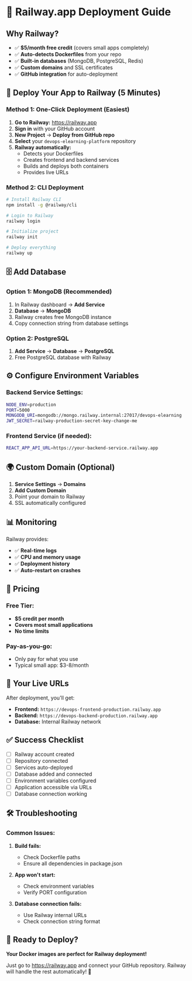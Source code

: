 # 🚂 Railway.app Deployment Guide

## Why Railway?
- ✅ **$5/month free credit** (covers small apps completely)
- ✅ **Auto-detects Dockerfiles** from your repo
- ✅ **Built-in databases** (MongoDB, PostgreSQL, Redis)
- ✅ **Custom domains** and SSL certificates
- ✅ **GitHub integration** for auto-deployment

## 🚀 Deploy Your App to Railway (5 Minutes)

### Method 1: One-Click Deployment (Easiest)

1. **Go to Railway:** https://railway.app
2. **Sign in** with your GitHub account
3. **New Project** → **Deploy from GitHub repo**
4. **Select** your `devops-elearning-platform` repository
5. **Railway automatically:**
   - Detects your Dockerfiles
   - Creates frontend and backend services
   - Builds and deploys both containers
   - Provides live URLs

### Method 2: CLI Deployment

```bash
# Install Railway CLI
npm install -g @railway/cli

# Login to Railway
railway login

# Initialize project
railway init

# Deploy everything
railway up
```

## 🗄️ Add Database

### Option 1: MongoDB (Recommended)
1. In Railway dashboard → **Add Service**
2. **Database** → **MongoDB**
3. Railway creates free MongoDB instance
4. Copy connection string from database settings

### Option 2: PostgreSQL
1. **Add Service** → **Database** → **PostgreSQL**
2. Free PostgreSQL database with Railway

## ⚙️ Configure Environment Variables

### Backend Service Settings:
```bash
NODE_ENV=production
PORT=5000
MONGODB_URI=mongodb://mongo.railway.internal:27017/devops-elearning
JWT_SECRET=railway-production-secret-key-change-me
```

### Frontend Service (if needed):
```bash
REACT_APP_API_URL=https://your-backend-service.railway.app
```

## 🌍 Custom Domain (Optional)

1. **Service Settings** → **Domains**
2. **Add Custom Domain**
3. Point your domain to Railway
4. SSL automatically configured

## 📊 Monitoring

Railway provides:
- ✅ **Real-time logs**
- ✅ **CPU and memory usage**
- ✅ **Deployment history**
- ✅ **Auto-restart on crashes**

## 💸 Pricing

### Free Tier:
- **$5 credit per month**
- **Covers most small applications**
- **No time limits**

### Pay-as-you-go:
- Only pay for what you use
- Typical small app: $3-8/month

## 🎯 Your Live URLs

After deployment, you'll get:
- **Frontend:** `https://devops-frontend-production.railway.app`
- **Backend:** `https://devops-backend-production.railway.app`
- **Database:** Internal Railway network

## ✅ Success Checklist

- [ ] Railway account created
- [ ] Repository connected
- [ ] Services auto-deployed
- [ ] Database added and connected
- [ ] Environment variables configured
- [ ] Application accessible via URLs
- [ ] Database connection working

## 🛠️ Troubleshooting

### Common Issues:

1. **Build fails:**
   - Check Dockerfile paths
   - Ensure all dependencies in package.json

2. **App won't start:**
   - Check environment variables
   - Verify PORT configuration

3. **Database connection fails:**
   - Use Railway internal URLs
   - Check connection string format

## 🚀 Ready to Deploy?

**Your Docker images are perfect for Railway deployment!**

Just go to https://railway.app and connect your GitHub repository. Railway will handle the rest automatically! 🎉
